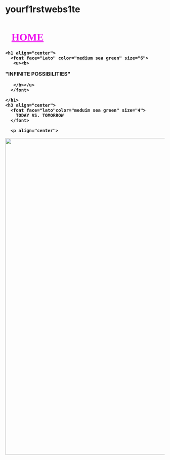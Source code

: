 # yourf1rstwebs1te
<html>
<head>
<title>
  TLE SCAFFOLD
</title>
</head>
<BODY> <style>
  body {
    background-image: url('COVID-19.jpg');
    background-repeat: no-repeat;
    background-attachment: fixed;
    background-size: cover;
  }
  </style>
  <br><br>
  &nbsp;&nbsp;&nbsp;&nbsp;
   <font face="TIMESNEWROMAN" size="6" COLOR="medium sea green">
     <U><B>HOME</B></U></font>
   </h3>
   
   <h3 ALIGN="left">
   
    <h1 align="center">
      <font face="Lato" color="medium sea green" size="6">
       <u><b>
"INFINITE POSSIBILITIES"

       </b></u> 
      </font>
    
    </h1> 
    <h3 align="center">
      <font face="lato"color="meduim sea green" size="4">
        TODAY VS. TOMORROW
      </font>
 
      <p align="center">
<img src="TODAY.jpg" alt="" width="1000" length="1000">
</p>


</html>
